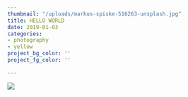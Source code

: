 ```yaml
---
thumbnail: "/uploads/markus-spiske-516263-unsplash.jpg"
title: HELLO WORLD
date: 2019-01-03
categories:
- photography
- yellow
project_bg_color: ''
project_fg_color: ''

---
```

![](/uploads/markus-spiske-516263-unsplash.jpg)